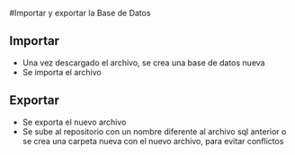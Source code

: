 #Importar y exportar la Base de Datos

## Importar
- Una vez descargado el archivo, se crea una base de datos nueva
- Se importa el archivo 

## Exportar
- Se exporta el nuevo archivo 
- Se sube al repositorio con un nombre diferente al archivo sql anterior o se crea una carpeta nueva con el nuevo archivo, para evitar conflictos